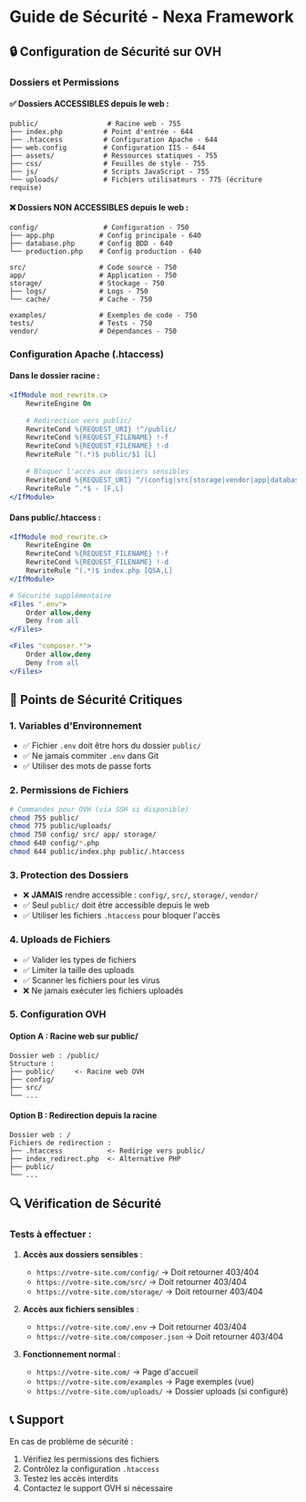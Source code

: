 # Guide de Sécurité - Nexa Framework

## 🔒 Configuration de Sécurité sur OVH

### Dossiers et Permissions

#### ✅ Dossiers ACCESSIBLES depuis le web :

```
public/                 # Racine web - 755
├── index.php          # Point d'entrée - 644
├── .htaccess          # Configuration Apache - 644
├── web.config         # Configuration IIS - 644
├── assets/            # Ressources statiques - 755
├── css/               # Feuilles de style - 755
├── js/                # Scripts JavaScript - 755
└── uploads/           # Fichiers utilisateurs - 775 (écriture requise)
```

#### ❌ Dossiers NON ACCESSIBLES depuis le web :

```
config/                # Configuration - 750
├── app.php           # Config principale - 640
├── database.php      # Config BDD - 640
└── production.php    # Config production - 640

src/                  # Code source - 750
app/                  # Application - 750
storage/              # Stockage - 750
├── logs/             # Logs - 750
└── cache/            # Cache - 750

examples/             # Exemples de code - 750
tests/                # Tests - 750
vendor/               # Dépendances - 750
```

### Configuration Apache (.htaccess)

#### Dans le dossier racine :
```apache
<IfModule mod_rewrite.c>
    RewriteEngine On
    
    # Redirection vers public/
    RewriteCond %{REQUEST_URI} !^/public/
    RewriteCond %{REQUEST_FILENAME} !-f
    RewriteCond %{REQUEST_FILENAME} !-d
    RewriteRule ^(.*)$ public/$1 [L]
    
    # Bloquer l'accès aux dossiers sensibles
    RewriteCond %{REQUEST_URI} ^/(config|src|storage|vendor|app|database|tests)/
    RewriteRule ^.*$ - [F,L]
</IfModule>
```

#### Dans public/.htaccess :
```apache
<IfModule mod_rewrite.c>
    RewriteEngine On
    RewriteCond %{REQUEST_FILENAME} !-f
    RewriteCond %{REQUEST_FILENAME} !-d
    RewriteRule ^(.*)$ index.php [QSA,L]
</IfModule>

# Sécurité supplémentaire
<Files ".env">
    Order allow,deny
    Deny from all
</Files>

<Files "composer.*">
    Order allow,deny
    Deny from all
</Files>
```

## 🚨 Points de Sécurité Critiques

### 1. Variables d'Environnement
- ✅ Fichier `.env` doit être hors du dossier `public/`
- ✅ Ne jamais commiter `.env` dans Git
- ✅ Utiliser des mots de passe forts

### 2. Permissions de Fichiers
```bash
# Commandes pour OVH (via SSH si disponible)
chmod 755 public/
chmod 775 public/uploads/
chmod 750 config/ src/ app/ storage/
chmod 640 config/*.php
chmod 644 public/index.php public/.htaccess
```

### 3. Protection des Dossiers
- ❌ **JAMAIS** rendre accessible : `config/`, `src/`, `storage/`, `vendor/`
- ✅ Seul `public/` doit être accessible depuis le web
- ✅ Utiliser les fichiers `.htaccess` pour bloquer l'accès

### 4. Uploads de Fichiers
- ✅ Valider les types de fichiers
- ✅ Limiter la taille des uploads
- ✅ Scanner les fichiers pour les virus
- ❌ Ne jamais exécuter les fichiers uploadés

### 5. Configuration OVH

#### Option A : Racine web sur public/
```
Dossier web : /public/
Structure :
├── public/     <- Racine web OVH
├── config/
├── src/
└── ...
```

#### Option B : Redirection depuis la racine
```
Dossier web : /
Fichiers de redirection :
├── .htaccess           <- Redirige vers public/
├── index_redirect.php  <- Alternative PHP
├── public/
└── ...
```

## 🔍 Vérification de Sécurité

### Tests à effectuer :

1. **Accès aux dossiers sensibles** :
   - `https://votre-site.com/config/` → Doit retourner 403/404
   - `https://votre-site.com/src/` → Doit retourner 403/404
   - `https://votre-site.com/storage/` → Doit retourner 403/404

2. **Accès aux fichiers sensibles** :
   - `https://votre-site.com/.env` → Doit retourner 403/404
   - `https://votre-site.com/composer.json` → Doit retourner 403/404

3. **Fonctionnement normal** :
   - `https://votre-site.com/` → Page d'accueil
   - `https://votre-site.com/examples` → Page exemples (vue)
   - `https://votre-site.com/uploads/` → Dossier uploads (si configuré)

## 📞 Support

En cas de problème de sécurité :
1. Vérifiez les permissions des fichiers
2. Contrôlez la configuration `.htaccess`
3. Testez les accès interdits
4. Contactez le support OVH si nécessaire